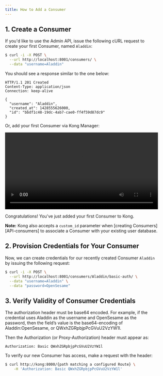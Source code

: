 ```yaml
---
title: How to Add a Consumer
---
```


## 1. Create a Consumer

If you'd like to use the Admin API, issue the following cURL request to
create your first Consumer, named `Aladdin`:

```bash
$ curl -i -X POST \
  --url http://localhost:8001/consumers/ \
  --data "username=Aladdin"
```

You should see a response similar to the one below:

```http
HTTP/1.1 201 Created
Content-Type: application/json
Connection: keep-alive

{
  "username": "Aladdin",
  "created_at": 1428555626000,
  "id": "bbdf1c48-19dc-4ab7-cae0-ff4f59d87dc9"
}
```
Or, add your first Consumer via Kong Manager:

<video width="100%" autoplay loop controls>
  <source src="https://konghq.com/wp-content/uploads/2019/02/create-consumer-ent-34.mov" type="video/mp4">
  Your browser does not support the video tag.
</video>

Congratulations! You've just added your first Consumer to Kong.

**Note:** Kong also accepts a `custom_id` parameter when
[creating Consumers][API-consumers] to associate a Consumer with your existing 
user database.

## 2. Provision Credentials for Your Consumer

Now, we can create credentials for our recently created Consumer `Aladdin` by
issuing the following request:

```bash
$ curl -i -X POST \
  --url http://localhost:8001/consumers/Aladdin/basic-auth/ \
  --data "username=Aladdin" \
  --data "password=OpenSesame"
```

## 3. Verify Validity of Consumer Credentials 

The authorization header must be base64 encoded. For example, if the credential 
uses Aladdin as the username and OpenSesame as the password, then the field’s 
value is the base64-encoding of Aladdin:OpenSesame, or QWxhZGRpbjpPcGVuU2VzYW1l.

Then the Authorization (or Proxy-Authorization) header must appear as:

```
Authorization: Basic QWxhZGRpbjpPcGVuU2VzYW1l
```

To verify our new Consumer has access, make a request with the header:

```bash
$ curl http://kong:8000/{path matching a configured Route} \
    -H 'Authorization: Basic QWxhZGRpbjpPcGVuU2VzYW1l'
```
